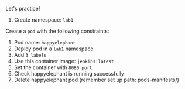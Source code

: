 Let's practice!

1. Create namespace: ```lab1```

Create a ```pod``` with the following constraints:

1. Pod name: ```happyelephant```
2. Deploy pod in a ```lab1``` namespace
3. Add ```3 labels```
4. Use this container image: ```jenkins:latest```
5. Set the container with ```8080 port```
6. Check happyelephant is running successfully
7. Delete happyelephant pod (remember set up path: pods-manifests/)
